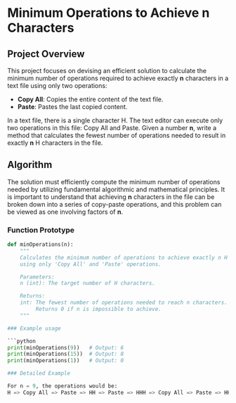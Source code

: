 # Minimum Operations to Achieve n Characters

## Project Overview

This project focuses on devising an efficient solution to calculate the minimum number of operations required to achieve exactly **n** characters in a text file using only two operations:

- **Copy All**: Copies the entire content of the text file.
- **Paste**: Pastes the last copied content.

In a text file, there is a single character H. The text editor can execute only two operations in this file: Copy All and Paste. Given a number **n**, write a method that calculates the fewest number of operations needed to result in exactly **n** H characters in the file.

## Algorithm

The solution must efficiently compute the minimum number of operations needed by utilizing fundamental algorithmic and mathematical principles. It is important to understand that achieving **n** characters in the file can be broken down into a series of copy-paste operations, and this problem can be viewed as one involving factors of **n**.

### Function Prototype

```python
def minOperations(n):
    """
    Calculates the minimum number of operations to achieve exactly n H characters
    using only 'Copy All' and 'Paste' operations.

    Parameters:
    n (int): The target number of H characters.

    Returns:
    int: The fewest number of operations needed to reach n characters. 
         Returns 0 if n is impossible to achieve.
    """

### Example usage

```python
print(minOperations(9))   # Output: 6
print(minOperations(15))  # Output: 8
print(minOperations(1))   # Output: 0

### Detailed Example

For n = 9, the operations would be:
H => Copy All => Paste => HH => Paste => HHH => Copy All => Paste => HHHHHH => Paste => HHHHHHHHH

